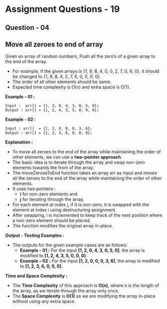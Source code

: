 # **Assignment Questions - 19**
## **Question - 04** 
## **Move all zeroes to end of array**

Given an array of random numbers, Push all the zero’s of a given array to the end of the array. 
- For example, if the given arrays is {1, 9, 8, 4, 0, 0, 2, 7, 0, 6, 0}, it should be changed to {1, 9, 8, 4, 2, 7, 6, 0, 0, 0, 0}. 
- The order of all other elements should be same. 
- Expected time complexity is O(n) and extra space is O(1).

**Example - 01 :**
```
Input :  arr[] = {1, 2, 0, 4, 3, 0, 5, 0};
Output : arr[] = {1, 2, 4, 3, 5, 0, 0, 0};
```

**Example - 02 :**
```
Input : arr[]  = {1, 2, 0, 0, 0, 3, 6};
Output : arr[] = {1, 2, 3, 6, 0, 0, 0};
```

**Explanation :**
- To move all zeroes to the end of the array while maintaining the order of other elements, we can use a **two-pointer approach**. 
- The basic idea is to iterate through the array and swap non-zero elements towards the front of the array.
- The moveZeroesToEnd function takes an array arr as input and moves all the zeroes to the end of the array while maintaining the order of other elements.
- It uses two pointers : 
    - **i** for non-zero elements and 
    - **j** for iterating through the array.
- For each element at index j, if it is non-zero, it is swapped with the element at index i using destructuring assignment.
- After swapping, i is incremented to keep track of the next position where a non-zero element should be placed.
- The function modifies the original array in-place.

**Output - Testing Examples :**
- The outputs for the given example cases are as follows:
    - **Example - 01 :** For the input **[1, 2, 0, 4, 3, 0, 5, 0]**, the array is modified to **[1, 2, 4, 3, 5, 0, 0, 0]**.
    - **Example - 02 :** For the input **[1, 2, 0, 0, 0, 3, 6]**, the array is modified to **[1, 2, 3, 6, 0, 0, 0]**.

**Time and Space Complexity :**
- The **Time Complexity** of this approach is **O(n)**, where n is the length of the array, as we iterate through the array only once. 
- The **Space Complexity** is **O(1)** as we are modifying the array in-place without using any extra space.